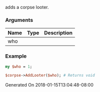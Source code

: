 adds a corpse looter.
### Arguments
**Name**|**Type**|**Description**
:---|:---|:---
who||

### Example

```perl
my $who = 1;

$corpse->AddLooter($who); # Returns void
```


Generated On 2018-01-15T13:04:48-08:00